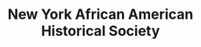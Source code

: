 ---
layout: repo
title: "New York African American Historical Society"
id: 21361
permalink: repos/21361/
---